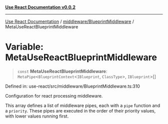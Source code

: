 [**Use React Documentation v0.0.2**](../../../README.md)

***

[Use React Documentation](../../../modules.md) / [middleware/BlueprintMiddleware](../README.md) / MetaUseReactBlueprintMiddleware

# Variable: MetaUseReactBlueprintMiddleware

> `const` **MetaUseReactBlueprintMiddleware**: `MetaPipe`\<`BlueprintContext`\<`IBlueprint`, `ClassType`\>, `IBlueprint`\>[]

Defined in: use-react/src/middleware/BlueprintMiddleware.ts:310

Configuration for react processing middleware.

This array defines a list of middleware pipes, each with a `pipe` function and a `priority`.
These pipes are executed in the order of their priority values, with lower values running first.
